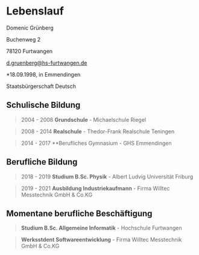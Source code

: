 # Lebenslauf

Domenic Grünberg

Buchenweg 2

78120 Furtwangen

d.gruenberg@hs-furtwangen.de





*18.09.1998, in Emmendingen

Staatsbürgerschaft Deutsch



## Schulische Bildung

> 2004 - 2008		**Grundschule** - Michaelschule Riegel

> 2008 - 2014		**Realschule** - Thedor-Frank Realschule Teningen

> 2014 - 2017		**Berufliches Gymnasium - GHS Emmendingen


## Berufliche Bildung

> 2018 - 2019		**Studium B.Sc. Physik** - Albert Ludvig Universität Friburg

> 2019 - 2021		**Ausbildung Industriekaufmann** - Firma Willtec Messtechnik GmbH & Co.KG


## Momentane berufliche Beschäftigung

> **Studium B.Sc. Allgemeine Informatik** - Hochschule Furtwangen

> **Werksstdent Softwareentwicklung** - Firma Willtec Messtechnik GmbH & Co.KG

